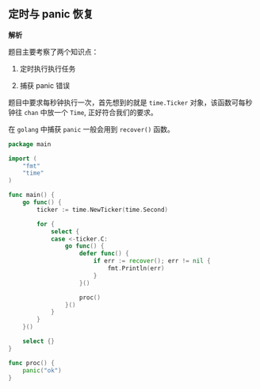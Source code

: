 ## 定时与 panic 恢复

**解析**

题目主要考察了两个知识点：

1. 定时执行执行任务

2. 捕获 panic 错误

题目中要求每秒钟执行一次，首先想到的就是 `time.Ticker` 对象，该函数可每秒钟往 `chan` 中放一个 `Time`, 正好符合我们的要求。

在 `golang` 中捕获 `panic` 一般会用到 `recover()` 函数。

```go
package main

import (
	"fmt"
	"time"
)

func main() {
	go func() {
		ticker := time.NewTicker(time.Second)

		for {
			select {
			case <-ticker.C:
				go func() {
					defer func() {
						if err := recover(); err != nil {
							fmt.Println(err)
						}
					}()

					proc()
				}()
			}
		}
	}()

	select {}
}

func proc() {
	panic("ok")
}
```

